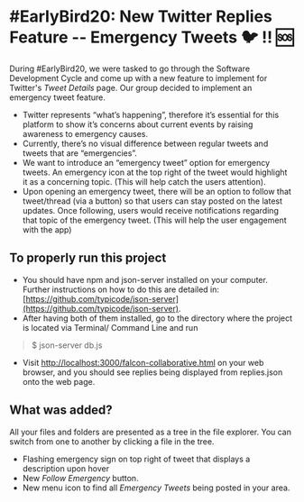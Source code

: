 # #EarlyBird20: New Twitter Replies Feature -- Emergency Tweets :bird:  :bangbang: :sos:

During #EarlyBird20, we were tasked to go through the Software Development Cycle and come up with a new feature to implement for Twitter's *Tweet Details* page. Our group decided to implement an emergency tweet feature.

 -   Twitter represents “what’s happening”, therefore it’s essential for this platform to show it’s concerns about current events by raising awareness to emergency causes.
-   Currently, there’s no visual difference between regular tweets and tweets that are “emergencies”.
-   We want to introduce an “emergency tweet” option for emergency tweets. An emergency icon at the top right of the tweet would highlight it as a concerning topic. (This will help catch the users attention).
-   Upon opening an emergency tweet, there will be an option to follow that tweet/thread (via a button) so that users can stay posted on the latest updates. Once following, users would receive notifications regarding that topic of the emergency tweet. (This will help the user engagement with the app)


## To properly run this project

- You should have npm and json-server installed on your computer. Further instructions on how to do this are detailed in: [https://github.com/typicode/json-server](https://github.com/typicode/json-server). 
- After having both of them installed, go to the directory where the project is located via Terminal/ Command Line and run 
>$ json-server db.js
- Visit [http://localhost:3000/falcon-collaborative.html](http://localhost:3000/falcon-collaborative.html) on your web browser, and you should see replies being displayed from replies.json onto the web page.

## What was added?

All your files and folders are presented as a tree in the file explorer. You can switch from one to another by clicking a file in the tree.

- Flashing emergency sign on top right of tweet that displays a description upon hover
- New *Follow Emergency* button.
- New menu icon to find all *Emergency Tweets* being posted in your area.
